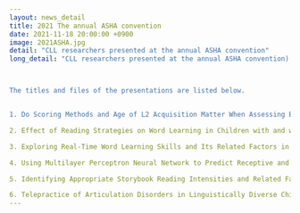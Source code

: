 ```yaml
---
layout: news_detail
title: 2021 The annual ASHA convention 
date: 2021-11-18 20:00:00 +0900
image: 2021ASHA.jpg
detail: "CLL researchers presented at the annual ASHA convention"
long_detail: "CLL researchers presented at the annual ASHA convention)



The titles and files of the presentations are listed below.


1. Do Scoring Methods and Age of L2 Acquisition Matter When Assessing Bilingual’s Vocabulary Skills? <iframe width="560" height="315" src="https://www.youtube.com/embed/vNeDd8TxsBQ" title='YouTube video player' frameborder="0" allow='accelerometer; autoplay; clipboard-write; encrypted-media; gyroscope; picture-in-picture' allowfullscreen></iframe>

2. Effect of Reading Strategies on Word Learning in Children with and without Language Impairment <iframe width='560' height='315' src="https://www.youtube.com/embed/lgEg7V-SoGc' title='YouTube video player' frameborder='0' allow='accelerometer; autoplay; clipboard-write; encrypted-media; gyroscope; picture-in-picture' allowfullscreen></iframe>

3. Exploring Real-Time Word Learning Skills and Its Related Factors in Preschool Children An Eye-Tracking Study <iframe width='560' height='315' src='https://www.youtube.com/embed/x7LGRFKZ128' title='YouTube video player' frameborder='0' allow='accelerometer; autoplay; clipboard-write; encrypted-media; gyroscope; picture-in-picture' allowfullscreen></iframe>

4. Using Multilayer Perceptron Neural Network to Predict Receptive and Expressive Vocabulary Learning <iframe width='560' height='315' src='https://www.youtube.com/embed/6Nl2AAugJIA' title='YouTube video player' frameborder='0' allow='accelerometer; autoplay; clipboard-write; encrypted-media; gyroscope; picture-in-picture' allowfullscreen></iframe>

5. Identifying Appropriate Storybook Reading Intensities and Related Factors for Word-learning in Children with SLI <iframe width='560' height='315' src='https://www.youtube.com/embed/3Cn0T2GYTSc' title='YouTube video player' frameborder='0' allow='accelerometer; autoplay; clipboard-write; encrypted-media; gyroscope; picture-in-picture' allowfullscreen></iframe>

6. Telepractice of Articulation Disorders in Linguistically Diverse Children <iframe width='560' height='315' src='https://www.youtube.com/embed/wE6nNgEItyA' title='YouTube video player' frameborder='0' allow='accelerometer; autoplay; clipboard-write; encrypted-media; gyroscope; picture-in-picture' allowfullscreen></iframe>."
---
```


